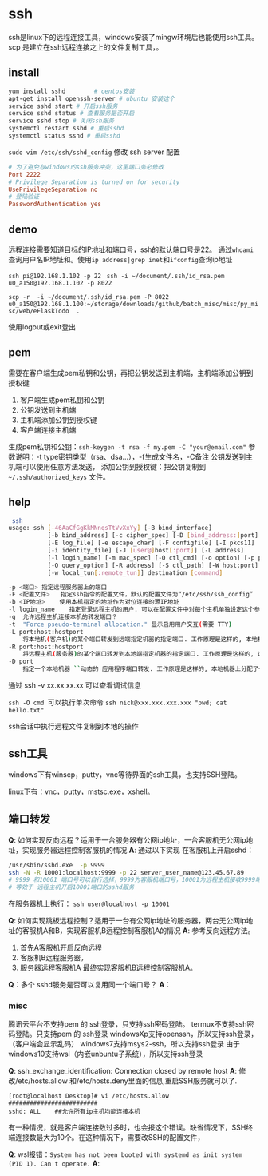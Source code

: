# ssh

ssh是linux下的远程连接工具，windows安装了mingw环境后也能使用ssh工具。
scp 是建立在ssh远程连接之上的文件复制工具，。

## install
``` bash
yum install sshd 		# centos安装
apt-get install openssh-server # ubuntu 安装这个
service sshd start # 开启ssh服务
service sshd status # 查看服务是否开启
service sshd stop # 关闭ssh服务
systemctl restart sshd # 重启sshd
systemctl status sshd # 重启sshd

```

`sudo vim /etc/ssh/sshd_config` 修改 ssh server 配置
``` ini
# 为了避免与windows的ssh服务冲突，这里端口务必修改
Port 2222 
# Privilege Separation is turned on for security
UsePrivilegeSeparation no
# 登陆验证
PasswordAuthentication yes
```

## demo
远程连接需要知道目标的IP地址和端口号，ssh的默认端口号是22。
通过`whoami`查询用户名IP地址和。使用`ip address|grep inet`和`ifconfig`查询ip地址

 `ssh pi@192.168.1.102 -p 22`
 ` ssh -i ~/document/.ssh/id_rsa.pem  u0_a150@192.168.1.102 -p 8022`

`scp -r  -i ~/document/.ssh/id_rsa.pem -P 8022 u0_a150@192.168.1.100:~/storage/downloads/github/batch_misc/misc/py_misc/web/eFlaskTodo  . `



使用logout或exit登出 

## pem
需要在客户端生成pem私钥和公钥，再把公钥发送到主机端，主机端添加公钥到授权键
1. 客户端生成pem私钥和公钥
2. 公钥发送到主机端
3. 主机端添加公钥到授权键
4. 客户端连接主机端

生成pem私钥和公钥：`ssh-keygen -t rsa -f my.pem -C "your@email.com"`
参数说明：-t type密钥类型（rsa、dsa...），-f生成文件名，-C备注
公钥发送到主机端可以使用任意方法发送，
添加公钥到授权键：把公钥复制到`~/.ssh/authorized_keys` 文件。


## help
``` bash
 ssh
usage: ssh [-46AaCfGgKkMNnqsTtVvXxYy] [-B bind_interface]
           [-b bind_address] [-c cipher_spec] [-D [bind_address:]port]
           [-E log_file] [-e escape_char] [-F configfile] [-I pkcs11]
           [-i identity_file] [-J [user@]host[:port]] [-L address]
           [-l login_name] [-m mac_spec] [-O ctl_cmd] [-o option] [-p port]
           [-Q query_option] [-R address] [-S ctl_path] [-W host:port]
           [-w local_tun[:remote_tun]] destination [command]

-p <端口>	指定远程服务器上的端口
-F <配置文件>	指定ssh指令的配置文件，默认的配置文件为“/etc/ssh/ssh_config”
-b <IP地址>	 使用本机指定的地址作为对位连接的源IP地址
-l login_name    指定登录远程主机的用户. 可以在配置文件中对每个主机单独设定这个参数.
-g	允许远程主机连接本机的转发端口？
-t  "Force pseudo-terminal allocation." 显示启用用户交互(需要 TTY)
-L port:host:hostport
    将本地机(客户机)的某个端口转发到远端指定机器的指定端口. 工作原理是这样的, 本地机器上分配了一个 socket 侦听 port 端口, 一旦这个端口上有了连接, 该连接就经过安全通道转发出去, 同时远程主机和 host 的 hostport 端口建立连接. 可以在配置文件中指定端口的转发. 只有 root 才能转发特权端口. IPv6 地址用另一种格式说明: port/host/hostport 
-R port:host:hostport
    将远程主机(服务器)的某个端口转发到本地端指定机器的指定端口. 工作原理是这样的, 远程主机上分配了一个 socket 侦听 port 端口, 一旦这个端口上有了连接, 该连接就经过安全通道转向出去, 同时本地主机和 host 的 hostport 端口建立连接. 可以在配置文件中指定端口的转发. 只有用 root 登录远程主机 才能转发特权端口. IPv6 地址用另一种格式说明: port/host/hostport
-D port
    指定一个本地机器 ``动态的 应用程序端口转发. 工作原理是这样的, 本地机器上分配了一个 socket 侦听 port 端口, 一旦这个端口上有了连接, 该连接就经过安全通道转发出去, 根据应用程序的协议可以判断出远程主机将和哪里连接. 目前支持 SOCKS4 协议, 将充当 SOCKS4 服务器. 只有 root 才能转发特权端口. 可以在配置文件中指定动态端口的转发.
```
通过 ssh -v xx.xx.xx.xx 可以查看调试信息

`ssh -O cmd `可以执行单次命令
`ssh nick@xxx.xxx.xxx.xxx "pwd; cat hello.txt"`

ssh会话中执行远程文件复制到本地的操作
## ssh工具

windows下有winscp，putty，vnc等待界面的ssh工具，也支持SSH登陆。

linux下有：vnc，putty，mstsc.exe，xshell。

## 端口转发
**Q**: 如何实现反向远程？适用于一台服务器有公网ip地址，一台客服机无公网ip地址，实现服务器远程控制客服机的情况
**A**: 通过以下实现
在客服机上开启sshd：
``` bash
/usr/sbin/sshd.exe  -p 9999
ssh -N -R 10001:localhost:9999 -p 22 server_user_name@123.45.67.89
# 9999 和10001 端口号可以自行选择，9999为客服机端口号，10001为远程主机接收9999端口并转发出去的端口号
# 等效于 远程主机开启10001端口的sshd服务
```
在服务器机上执行：
`ssh user@localhost -p 10001 `


**Q**: 如何实现跳板远程控制？适用于一台有公网ip地址的服务器，两台无公网ip地址的客服机A和B，实现客服机B远程控制客服机A的情况
**A**: 参考反向远程方法。
1. 首先A客服机开启反向远程
2. 客服机B远程服务器，
3. 服务器远程客服机A
最终实现客服机B远程控制客服机A。


**Q**：多个 sshd服务是否可以复用同一个端口号？
**A**： 



### misc

腾讯云平台不支持pem 的 ssh登录，只支持ssh密码登陆。
termux不支持ssh密码登陆。只支持pem 的 ssh登录
windowsXp支持openssh，所以支持ssh登录，（客户端会显示乱码）
windows7支持msys2-ssh，所以支持ssh登录
由于windows10支持wsl（内嵌unbuntu子系统），所以支持ssh登录

**Q**: ssh_exchange_identification: Connection closed by remote host
**A**: 
修改/etc/hosts.allow 和/etc/hosts.deny里面的信息,重启SSH服务就可以了.
```
[root@localhost Desktop]# vi /etc/hosts.allow
#########################
sshd: ALL    ##允许所有ip主机均能连接本机
```
有一种情况，就是客户端连接数过多时，也会报这个错误。缺省情况下，SSH终端连接数最大为10个。在这种情况下，需要改SSH的配置文件，




**Q**: wsl报错：`System has not been booted with systemd as init system (PID 1). Can't operate.`
**A**: 